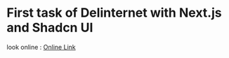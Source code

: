 <h1>First task of Delinternet with Next.js and Shadcn UI</h1>

look online : [Online Link](https://invoice-task-next.vercel.app)
